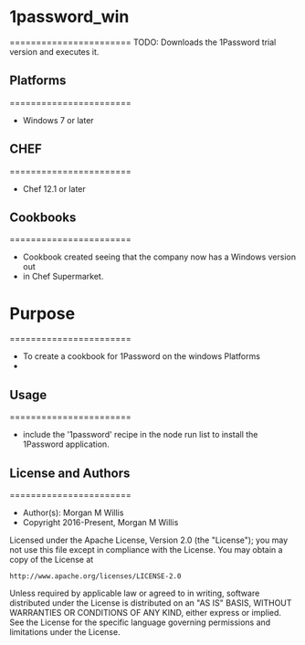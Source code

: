 # 1password_win
=======================
TODO: Downloads the 1Password trial version and executes it.

## Platforms
=======================
 - Windows 7 or later

## CHEF
=======================
 - Chef 12.1 or later

## Cookbooks
=======================
- Cookbook created seeing that the company now has a Windows version out
- in Chef Supermarket.

# Purpose
=======================
- To create a cookbook for 1Password on the windows Platforms
-

## Usage
=======================
- include the '1password' recipe in the node run list to install the 1Password application.

## License and Authors
=======================

- Author(s): Morgan M Willis
- Copyright 2016-Present, Morgan M Willis

Licensed under the Apache License, Version 2.0 (the "License");
you may not use this file except in compliance with the License.
You may obtain a copy of the License at

    http://www.apache.org/licenses/LICENSE-2.0

Unless required by applicable law or agreed to in writing, software
distributed under the License is distributed on an "AS IS" BASIS,
WITHOUT WARRANTIES OR CONDITIONS OF ANY KIND, either express or implied.
See the License for the specific language governing permissions and
limitations under the License.
